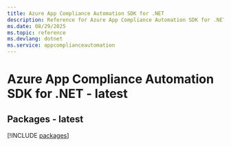 ```yaml
---
title: Azure App Compliance Automation SDK for .NET
description: Reference for Azure App Compliance Automation SDK for .NET
ms.date: 08/29/2025
ms.topic: reference
ms.devlang: dotnet
ms.service: appcomplianceautomation
---
```

# Azure App Compliance Automation SDK for .NET - latest
## Packages - latest
[!INCLUDE [packages](app-compliance-automation-index.md)]